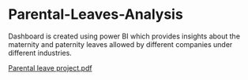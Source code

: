 # Parental-Leaves-Analysis
Dashboard is created using power BI which provides insights about the maternity and paternity leaves allowed by different companies under different industries.


[Parental leave project.pdf](https://github.com/mukulgaur89/Parental-Leaves-Analysis/files/11298455/Parental.leave.project.pdf)
